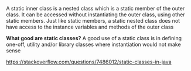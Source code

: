 A static inner class is a nested class which is a static member of the outer class. It can be accessed without instantiating the outer class, using other static members. Just like static members, a static nested class does not have access to the instance variables and methods of the outer class


**What good are static classes?** A good use of a static class is in defining one-off, utility and/or library classes where instantiation would not make sense

https://stackoverflow.com/questions/7486012/static-classes-in-java